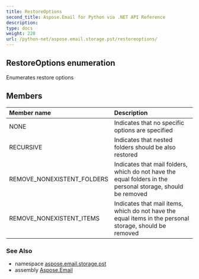 ```yaml
---
title: RestoreOptions
second_title: Aspose.Email for Python via .NET API Reference
description: 
type: docs
weight: 220
url: /python-net/aspose.email.storage.pst/restoreoptions/
---
```


## RestoreOptions enumeration

Enumerates restore options

## Members
| Member name | Description |
| :- | :- |
|NONE|Indicates that no specific options are specified|
|RECURSIVE|Indicates that nested folders should be also restored|
|REMOVE_NONEXISTENT_FOLDERS|Indicates that mail folders, which do not have the equal folders in the personal storage, should be removed|
|REMOVE_NONEXISTENT_ITEMS|Indicates that mail items, which do not have the equal items in the personal storage, should be removed|

### See Also

* namespace [aspose.email.storage.pst](/email/python-net/aspose.email.storage.pst/)
* assembly [Aspose.Email](/email/python-net/)


